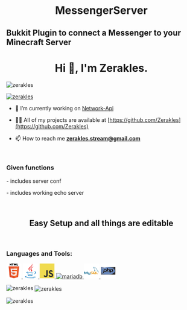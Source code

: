<h1 align="center">MessengerServer</h1>
<h2 align="left">Bukkit Plugin to connect a Messenger to your Minecraft Server</h2>

<h1 align="center">Hi 👋, I'm Zerakles.</h1>


<p align="left"> <img src="https://komarev.com/ghpvc/?username=zerakles&label=Profile%20views&color=0e75b6&style=flat" alt="zerakles" /> </p>

<p align="left"> <a href="https://github.com/ryo-ma/github-profile-trophy"><img src="https://github-profile-trophy.vercel.app/?username=zerakles" alt="zerakles" /></a> </p>

- 🔭 I’m currently working on [Network-Api](https://github.com/Zerakles/Network-Api)

- 👨‍💻 All of my projects are available at [https://github.com/Zerakles](https://github.com/Zerakles)

- 📫 How to reach me **zerakles.stream@gmail.com**

<p align="left">
</p>
<br>
<h3 align="left">Given functions</h3>
<p>- includes server conf</p>
<p>- includes working echo server</p>

<br>



<h2 align="center">Easy Setup and all things are editable</h2>
<br>


<h3 align="left">Languages and Tools:</h3>
<p align="left"> <a href="https://www.w3.org/html/" target="_blank" rel="noreferrer"> <img src="https://raw.githubusercontent.com/devicons/devicon/master/icons/html5/html5-original-wordmark.svg" alt="html5" width="40" height="40"/> </a> <a href="https://www.java.com" target="_blank" rel="noreferrer"> <img src="https://raw.githubusercontent.com/devicons/devicon/master/icons/java/java-original.svg" alt="java" width="40" height="40"/> </a> <a href="https://developer.mozilla.org/en-US/docs/Web/JavaScript" target="_blank" rel="noreferrer"> <img src="https://raw.githubusercontent.com/devicons/devicon/master/icons/javascript/javascript-original.svg" alt="javascript" width="40" height="40"/> </a> <a href="https://mariadb.org/" target="_blank" rel="noreferrer"> <img src="https://www.vectorlogo.zone/logos/mariadb/mariadb-icon.svg" alt="mariadb" width="40" height="40"/> </a> <a href="https://www.mysql.com/" target="_blank" rel="noreferrer"> <img src="https://raw.githubusercontent.com/devicons/devicon/master/icons/mysql/mysql-original-wordmark.svg" alt="mysql" width="40" height="40"/> </a> <a href="https://www.php.net" target="_blank" rel="noreferrer"> <img src="https://raw.githubusercontent.com/devicons/devicon/master/icons/php/php-original.svg" alt="php" width="40" height="40"/> </a> </p>

<p><img align="left" src="https://github-readme-stats.vercel.app/api/top-langs?username=zerakles&show_icons=true&locale=en&layout=compact" alt="zerakles" /></p>

<p>&nbsp;<img align="center" src="https://github-readme-stats.vercel.app/api?username=zerakles&show_icons=true&locale=en" alt="zerakles" /></p>

<p><img align="center" src="https://github-readme-streak-stats.herokuapp.com/?user=zerakles&" alt="zerakles" /></p>
